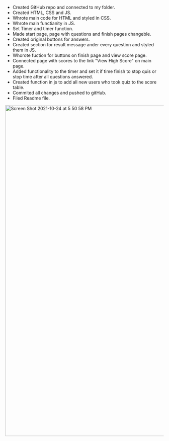 * Created GitHub repo and connected to my folder.
* Created HTML, CSS and JS.
* Whrote main code for HTML and styled in CSS.
* Whrote main functianity in JS.
* Set Timer and timer function.
* Made start page, page with questions and finish pages changeble.
* Created original buttons for answers.
* Created section for result message ander every question and styled them in JS.
* Whorote fuction for buttons on finish page and view score page.
* Connected page with scores to the link "View High Score" on main page.
* Added functionality to the timer and set it if time finish to stop quis or stop time after all questions answered.
* Created function in js to add all new users who took quiz to the score table.
* Commited all changes and pushed to gitHub.
* Filed Readme file.

<img width="1053" alt="Screen Shot 2021-10-24 at 5 50 58 PM" src="https://user-images.githubusercontent.com/90221273/138614720-b66ccd7e-b00f-4e2e-8ca9-fd0d9020d60c.png">
